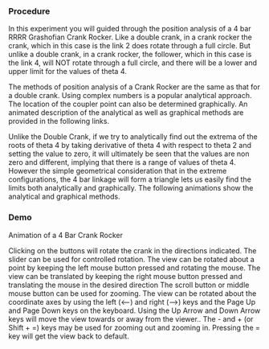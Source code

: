 ### Procedure
In this experiment you will guided through the position analysis of a 4 bar RRRR Grashofian Crank Rocker. Like a double crank, in a crank rocker the crank, which in this case is the link 2 does rotate through a full circle. But unlike a double crank, in a crank rocker, the follower, which in this case is the link 4, will NOT rotate through a full circle, and there will be a lower and upper limit for the values of theta 4.

The methods of position analysis of a Crank Rocker are the same as that for a double crank. Using complex numbers is a popular analytical approach. The location of the coupler point can also be determined graphically. An animated description of the analytical as well as graphical methods are provided in the following links.

Unlike the Double Crank, if we try to analytically find out the extrema of the roots of theta 4 by taking derivative of theta 4 with respect to theta 2 and setting the value to zero, it will ultimately be seen that the values are non zero and different, implying that there is a range of values of theta 4. However the simple geometrical consideration that in the extreme configurations, the 4 bar linkage will form a triangle lets us easily find the limits both analytically and graphically. The following animations show the analytical and graphical methods.

### Demo

Animation of a 4 Bar Crank Rocker

Clicking on the buttons will rotate the crank in the directions indicated. The slider can be used for controlled rotation.
The view can be rotated about a point by keeping the left mouse button pressed and rotating the mouse.
The view can be translated by keeping the right mouse button pressed and translating the mouse in the desired direction
The scroll button or middle mouse button can be used for zooming.
The view can be rotated about the coordinate axes by using the left (<--) and right (-->) keys and the Page Up and Page Down keys on the keyboard.
Using the Up Arrow and Down Arrow keys will move the view towards or away from the viewer..
The - and + (or Shift + =) keys may be used for zooming out and zooming in.
Pressing the = key will get the view back to default.